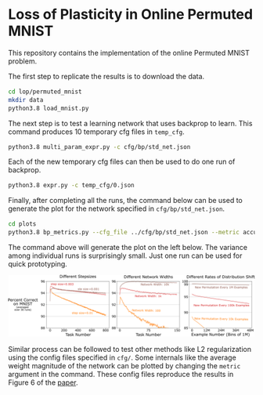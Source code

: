 # Loss of Plasticity in Online Permuted MNIST
This repository contains the implementation of the online Permuted MNIST problem.

The first step to replicate the results is to download the data.

```sh
cd lop/permuted_mnist
mkdir data
python3.8 load_mnist.py
```

The next step is to test a learning network that uses backprop to learn.
This command produces 10 temporary cfg files in `temp_cfg`.

```sh
python3.8 multi_param_expr.py -c cfg/bp/std_net.json 
```

Each of the new temporary cfg files can then be used to do one run of backprop.
```sh
python3.8 expr.py -c temp_cfg/0.json 
```

Finally, after completing all the runs, the command below can be used to generate
the plot for the network specified in `cfg/bp/std_net.json`.

```sh
cd plots
python3.8 bp_metrics.py --cfg_file ../cfg/bp/std_net.json --metric accuracy
```

The command above will generate the plot on the left below.
The variance among individual runs is surprisingly small.
Just one run can be used for quick prototyping.

![](plots/mnist_accuracy.png "BP on Online Permuted MNIST")

Similar process can be followed to test other methods like L2 regularization using the config
files specified in `cfg/`.
Some internals like the average weight magnitude of the network can be plotted by changing
the `metric` argument in the command. 
These config files reproduce the results in Figure 6 of the [paper](https://arxiv.org/abs/2306.13812). 